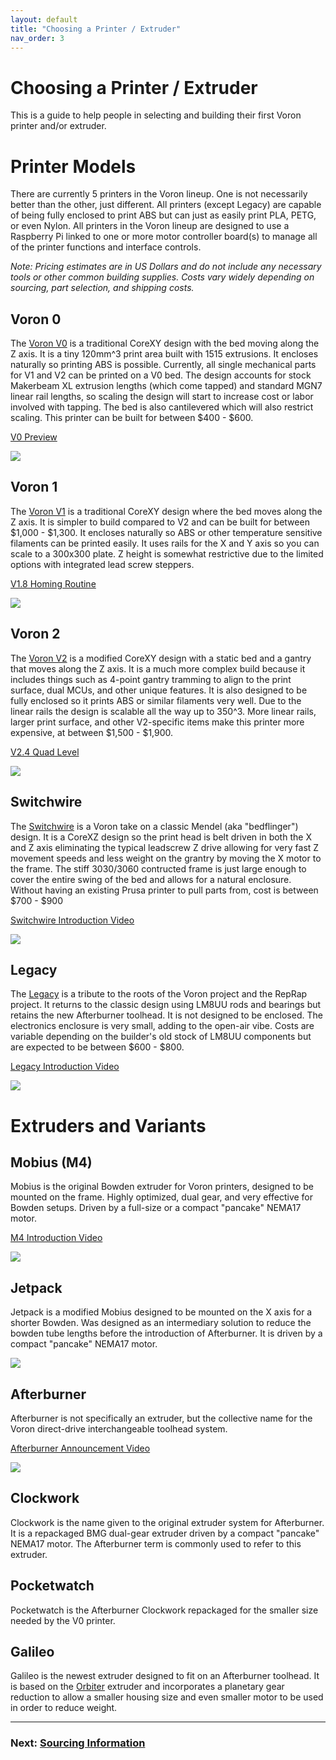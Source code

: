 ```yaml
---
layout: default
title: "Choosing a Printer / Extruder"
nav_order: 3
---
```


# Choosing a Printer / Extruder 

This is a guide to help people in selecting and building their first Voron printer and/or extruder.

# Printer Models

There are currently 5 printers in the Voron lineup.  One is not necessarily better than the other, just different.  All printers (except Legacy) are capable of being fully enclosed to print ABS but can just as easily print PLA, PETG, or even Nylon.  All printers in the Voron lineup are designed to use a Raspberry Pi linked to one or more motor controller board(s) to manage all of the printer functions and interface controls.

_Note: Pricing estimates are in US Dollars and do not include any necessary tools or other common building supplies. Costs vary widely depending on sourcing, part selection, and shipping costs._

## Voron 0

The [Voron V0](http://vorondesign.com/voron0) is a traditional CoreXY design with the bed moving along the Z axis. It is a tiny 120mm^3 print area built with 1515 extrusions. It encloses naturally so printing ABS is possible. Currently, all single mechanical parts for V1 and V2 can be printed on a V0 bed. The design accounts for stock Makerbeam XL extrusion lengths (which come tapped) and standard MGN7 linear rail lengths, so scaling the design will start to increase cost or labor involved with tapping. The bed is also cantilevered which will also restrict scaling. This printer can be built for between \$400 - \$600.

[V0 Preview](https://www.youtube.com/watch?v=KR9YlTzWzQQ)

![](./images/Voron0.jpg)

## Voron 1

The [Voron V1](http://vorondesign.com/voron1.8) is a traditional CoreXY design where the bed moves along the Z axis. It is simpler to build compared to V2 and can be built for between \$1,000 - \$1,300. It encloses naturally so ABS or other temperature sensitive filaments can be printed easily. It uses rails for the X and Y axis so you can scale to a 300x300 plate. Z height is somewhat restrictive due to the limited options with integrated lead screw steppers. 

[V1.8 Homing Routine](https://www.youtube.com/watch?v=R2wU3If3KUA)

![](./images/Voron1.jpg)

## Voron 2

The [Voron V2](http://vorondesign.com/voron2.4) is a modified CoreXY design with a static bed and a gantry that moves along the Z axis. It is a much more complex build because it includes things such as 4-point gantry tramming to align to the print surface, dual MCUs, and other unique features. It is also designed to be fully enclosed so it prints ABS or similar filaments very well. Due to the linear rails the design is scalable all the way up to 350^3. More linear rails, larger print surface, and other V2-specific items make this printer more expensive, at between \$1,500 - \$1,900.

[V2.4 Quad Level](https://www.youtube.com/watch?v=xfsnEO2VtwM)

![](./images/Voron2.jpg)

## Switchwire

The [Switchwire](http://vorondesign.com/voron_switchwire) is a Voron take on a classic Mendel (aka "bedflinger") design. It is a CoreXZ design so the print head is belt driven in both the X and Z axis eliminating the typical leadscrew Z drive allowing for very fast Z movement speeds and less weight on the grantry by moving the X motor to the frame. The stiff 3030/3060 contructed frame is just large enough to cover the entire swing of the bed and allows for a natural enclosure.  Without having an existing Prusa printer to pull parts from, cost is between \$700 - \$900

[Switchwire Introduction Video](https://www.youtube.com/watch?v=jwPLl1v5ae4)

![](./images/VoronSW.jpg)

## Legacy

The [Legacy](https://vorondesign.com/voron_legacy) is a tribute to the roots of the Voron project and the RepRap project. It returns to the classic design using LM8UU rods and bearings but retains the new Afterburner toolhead.  It is not designed to be enclosed. The electronics enclosure is very small, adding to the open-air vibe. Costs are variable depending on the builder's old stock of LM8UU components but are expected to be between \$600 - \$800.

[Legacy Introduction Video](https://www.youtube.com/watch?v=NZqvRLa8ShE)

![](./images/VoronLegacy.jpg)

# Extruders and Variants

## Mobius (M4)

Mobius is the original Bowden extruder for Voron printers, designed to be mounted on the frame.  Highly optimized, dual gear, and very effective for Bowden setups.  Driven by a full-size or a compact "pancake" NEMA17 motor.

[M4 Introduction Video](https://www.youtube.com/watch?v=H2RBZYDZgTQ)

![](./images/M4.jpg)

## Jetpack

Jetpack is a modified Mobius designed to be mounted on the X axis for a shorter Bowden.  Was designed as an intermediary solution to reduce the bowden tube lengths before the introduction of Afterburner.  It is driven by a compact "pancake" NEMA17 motor.

![](./images/jetpack.jpg)

## Afterburner

Afterburner is not specifically an extruder, but the collective name for the Voron direct-drive interchangeable toolhead system.

[Afterburner Announcement Video](https://www.youtube.com/watch?v=lmJkIXW5tXc)

![](./images/afterburner.jpg)

## Clockwork

Clockwork is the name given to the original extruder system for Afterburner.  It is a repackaged BMG dual-gear extruder driven by a compact "pancake" NEMA17 motor.  The Afterburner term is commonly used to refer to this extruder.

## Pocketwatch

Pocketwatch is the Afterburner Clockwork repackaged for the smaller size needed by the V0 printer.

## Galileo

Galileo is the newest extruder designed to fit on an Afterburner toolhead.  It is based on the [Orbiter](https://www.thingiverse.com/thing:4223085) extruder and incorporates a planetary gear reduction to allow a smaller housing size and even smaller motor to be used in order to reduce weight.

---

### Next: [Sourcing Information](./sourcing.md)
